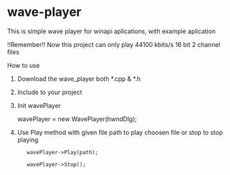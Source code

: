 # wave-player
This is simple wave player for winapi aplications, with example
aplication

!!Remember!!
Now this project can only play 44100 kbits/s 16 bit 2 channel files

How to use

1. Download the wave_player both *.cpp & *.h
2. Include to your project
3. Init wavePlayer

    wavePlayer = new WavePlayer(hwndDlg);
    
    
4. Use Play method with given file path to play choosen file
   or stop to stop playing
   
          wavePlayer->Play(path);
          
          wavePlayer->Stop();
          
          
